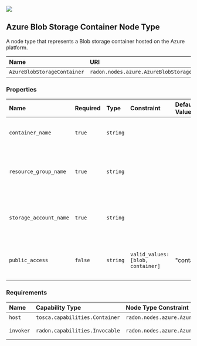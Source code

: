 ![](https://img.shields.io/badge/Status:-DEVELOPMENT-red)

## Azure Blob Storage Container Node Type

A node type that represents a Blob storage container hosted on the Azure platform.

| Name | URI | Version | Derived From |
|:---- |:--- |:------- |:------------ |
| `AzureBlobStorageContainer` | `radon.nodes.azure.AzureBlobStorageContainer` | 1.0.0 | `radon.nodes.abstract.ObjectStorage` |

### Properties

| Name | Required | Type | Constraint | Default Value | Description |
|:---- |:-------- |:---- |:---------- |:------------- |:----------- |
| `container_name` | `true` | `string` |   |   | The name of the new Azure container |
| `resource_group_name` | `true` | `string` |   |   | The name of the existing Azure resource group  |
| `storage_account_name` | `true` | `string` |   |   | The name of the existing Azure storage account  |
| `public_access` | `false` | `string` | `valid_values: [blob, container]` | "container" | The container's level of public access  |

### Requirements

| Name | Capability Type | Node Type Constraint | Relationship Type | Occurrences |
|:---- |:--------------- |:-------------------- |:----------------- |:------------|
| `host` | `tosca.capabilities.Container` | `radon.nodes.azure.AzurePlatform` | `tosca.relationships.HostedOn` | [1, 1] |
| `invoker` | `radon.capabilities.Invocable` | `radon.nodes.azure.AzureFunction` | `radon.relationships.azure.AzureTriggers` | [0, UNBOUNDED] |
